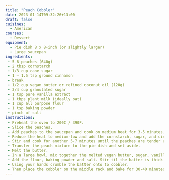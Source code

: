 ```yaml
---
title: "Peach Cobbler"
date: 2023-01-14T09:32:26+13:00
draft: false
cuisines:
  - American
courses:
  - Dessert
equipment:
  - Pie dish 8 x 8-inch (or slightly larger)
  - Large saucepan
ingredients:
 - 5-6 peaches (640g)
 - 2 tbsp cornstarch
 - 1/3 cup cane sugar
 - 1 – 1.5 tsp ground cinnamon
 - break
 - 1/2 cup vegan butter or refined coconut oil (120g)
 - 3/4 cup granulated sugar
 - 1 tsp pure vanilla extract
 - 1 tbps plant milk (ideally oat)
 - 1 cup all purpose flour
 - 1 tsp baking powder
 - pinch of salt
instructions:
 - Preheat the oven to 200C / 390F.
 - Slice the peaches.
 - Add peaches to the saucepan and cook on medium heat for 3-5 minutes, stirring frequently, until the peaches start to release liquid.
 - Reduce the heat to medium-low and add the cornstarch, sugar, and cinnamon.
 - Stir and cook for another 5-7 minutes until the peaches are tender and the liquid is very thick and saucy.
 - Transfer the peach mixture to the pie dish and set aside.
 - Melt the butter.
 - In a large bowl, mix together the melted vegan butter, sugar, vanilla and soy milk.
 - Add the flour, baking powder and salt. Stir til the batter is thick like dough.
 - Using your hands crumble the batter onto to cobbler.
 - Then place the cobbler on the middle rack and bake for 30-40 minutes.
---
```

